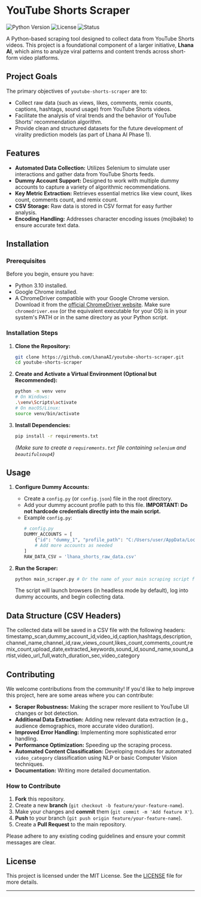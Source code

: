 # YouTube Shorts Scraper

![Python Version](https://img.shields.io/badge/Python-3.10-blue.svg)
![License](https://img.shields.io/badge/License-MIT-green.svg)
![Status](https://img.shields.io/badge/Status-Development-orange.svg)

A Python-based scraping tool designed to collect data from YouTube Shorts videos. This project is a foundational component of a larger initiative, **Lhana AI**, which aims to analyze viral patterns and content trends across short-form video platforms.

## Project Goals

The primary objectives of `youtube-shorts-scraper` are to:
- Collect raw data (such as views, likes, comments, remix counts, captions, hashtags, sound usage) from YouTube Shorts videos.
- Facilitate the analysis of viral trends and the behavior of YouTube Shorts' recommendation algorithm.
- Provide clean and structured datasets for the future development of virality prediction models (as part of Lhana AI Phase 1).

## Features

-   **Automated Data Collection:** Utilizes Selenium to simulate user interactions and gather data from YouTube Shorts feeds.
-   **Dummy Account Support:** Designed to work with multiple dummy accounts to capture a variety of algorithmic recommendations.
-   **Key Metric Extraction:** Retrieves essential metrics like view count, likes count, comments count, and remix count.
-   **CSV Storage:** Raw data is stored in CSV format for easy further analysis.
-   **Encoding Handling:** Addresses character encoding issues (mojibake) to ensure accurate text data.

## Installation

### Prerequisites

Before you begin, ensure you have:
-   Python 3.10 installed.
-   Google Chrome installed.
-   A ChromeDriver compatible with your Google Chrome version. Download it from the [official ChromeDriver website](https://chromedriver.chromium.org/downloads). Make sure `chromedriver.exe` (or the equivalent executable for your OS) is in your system's PATH or in the same directory as your Python script.

### Installation Steps

1.  **Clone the Repository:**
    ```bash
    git clone https://github.com/LhanaAI/youtube-shorts-scraper.git
    cd youtube-shorts-scraper
    ```

2.  **Create and Activate a Virtual Environment (Optional but Recommended):**
    ```bash
    python -m venv venv
    # On Windows:
    .\venv\Scripts\activate
    # On macOS/Linux:
    source venv/bin/activate
    ```

3.  **Install Dependencies:**
    ```bash
    pip install -r requirements.txt
    ```
    *(Make sure to create a `requirements.txt` file containing `selenium` and `beautifulsoup4`)*

## Usage

1.  **Configure Dummy Accounts:**
    -   Create a `config.py` (or `config.json`) file in the root directory.
    -   Add your dummy account profile path to this file. **IMPORTANT: Do not hardcode credentials directly into the main script.**
    -   Example `config.py`:
        ```python
        # config.py
        DUMMY_ACCOUNTS = [
            {"id": "dummy_1", "profile_path": "C:/Users/user/AppData/Local/Google/Chrome/User Data/Profile 1"},
            # Add more accounts as needed
        ]
        RAW_DATA_CSV = 'lhana_shorts_raw_data.csv'
        ```

2.  **Run the Scraper:**
    ```bash
    python main_scraper.py # Or the name of your main scraping script file
    ```
    The script will launch browsers (in headless mode by default), log into dummy accounts, and begin collecting data.

## Data Structure (CSV Headers)

The collected data will be saved in a CSV file with the following headers:
timestamp_scan,dummy_account_id,video_id,caption,hashtags,description,channel_name,channel_id,raw_views_count,likes_count,comments_count,remix_count,upload_date,extracted_keywords,sound_id,sound_name,sound_artist,video_url_full,watch_duration_sec,video_category

## Contributing

We welcome contributions from the community! If you'd like to help improve this project, here are some areas where you can contribute:

-   **Scraper Robustness:** Making the scraper more resilient to YouTube UI changes or bot detection.
-   **Additional Data Extraction:** Adding new relevant data extraction (e.g., audience demographics, more accurate video duration).
-   **Improved Error Handling:** Implementing more sophisticated error handling.
-   **Performance Optimization:** Speeding up the scraping process.
-   **Automated Content Classification:** Developing modules for automated `video_category` classification using NLP or basic Computer Vision techniques.
-   **Documentation:** Writing more detailed documentation.

### How to Contribute

1.  **Fork** this repository.
2.  Create a new **branch** (`git checkout -b feature/your-feature-name`).
3.  Make your changes and **commit** them (`git commit -m 'Add feature X'`).
4.  **Push** to your branch (`git push origin feature/your-feature-name`).
5.  Create a **Pull Request** to the main repository.

Please adhere to any existing coding guidelines and ensure your commit messages are clear.

## License

This project is licensed under the MIT License. See the [LICENSE](LICENSE) file for more details.

---

